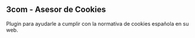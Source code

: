 3com - Asesor de Cookies
-------------------------------------------------

Plugin para ayudarle a cumplir con la normativa de cookies española en su web.

